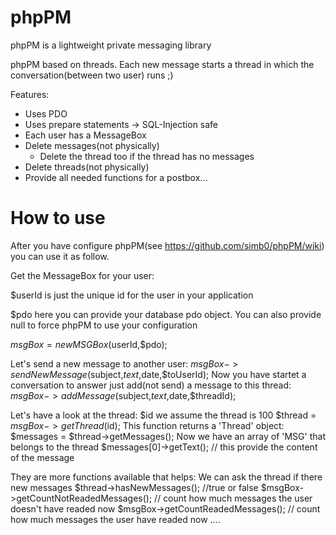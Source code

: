 phpPM
=====

phpPM is a lightweight private messaging library

phpPM based on threads. Each new message starts a thread in which the conversation(between two user) runs ;)

Features:
- Uses PDO
- Uses prepare statements -> SQL-Injection safe
- Each user has a MessageBox
- Delete messages(not physically)
  - Delete the thread too if the thread has no messages
- Delete threads(not physically)
- Provide all needed functions for a postbox...

How to use
==========

After you have configure phpPM(see https://github.com/simb0/phpPM/wiki) you can use it as follow.

Get the MessageBox for your user: 

$userId is just the unique id for the user in your application

$pdo here you can provide your database pdo object. You can also provide null to force phpPM to use your configuration

$msgBox = new MSGBox($userId,$pdo); 

Let's send a new message to another user:
$msgBox->sendNewMessage($subject,$text,$date,$toUserId);
Now you have startet a conversation to answer just add(not send) a message to this thread:
$msgBox->addMessage($subject,$text,$date,$threadId);

Let's have a look at the thread:
$id we assume the thread is 100
$thread = $msgBox->getThread($id);
This function returns a 'Thread' object:
$messages = $thread->getMessages();
Now we have an array of 'MSG' that belongs to the thread
$messages[0]->getText(); // this provide the content of the message

They are more functions available that helps:
We can ask the thread if there new messages
$thread->hasNewMessages(); //true or false
$msgBox->getCountNotReadedMessages(); // count how much messages the user doesn't have readed now
$msgBox->getCountReadedMessages(); // count how much messages the user have readed now
....
